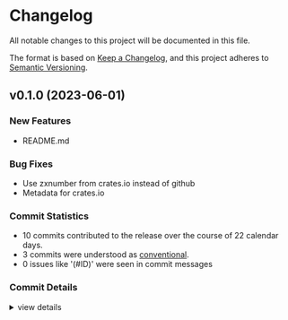 # Changelog

All notable changes to this project will be documented in this file.

The format is based on [Keep a Changelog](https://keepachangelog.com/en/1.0.0/),
and this project adheres to [Semantic Versioning](https://semver.org/spec/v2.0.0.html).

## v0.1.0 (2023-06-01)

### New Features

 - <csr-id-a88e689a9548f82ce62401c73b4ca37c2cc1ca33/> README.md

### Bug Fixes

 - <csr-id-da767a9cb561739e179045b363b7df56c53a5f34/> Use zxnumber from crates.io instead of github
 - <csr-id-321a99d1d2833aacd124909b4a3f03d7d604d9a9/> Metadata for crates.io

### Commit Statistics

<csr-read-only-do-not-edit/>

 - 10 commits contributed to the release over the course of 22 calendar days.
 - 3 commits were understood as [conventional](https://www.conventionalcommits.org).
 - 0 issues like '(#ID)' were seen in commit messages

### Commit Details

<csr-read-only-do-not-edit/>

<details><summary>view details</summary>

 * **Uncategorized**
    - Use zxnumber from crates.io instead of github ([`da767a9`](https://github.com/vilcans/zxbasic/commit/da767a9cb561739e179045b363b7df56c53a5f34))
    - Metadata for crates.io ([`321a99d`](https://github.com/vilcans/zxbasic/commit/321a99d1d2833aacd124909b4a3f03d7d604d9a9))
    - README.md ([`a88e689`](https://github.com/vilcans/zxbasic/commit/a88e689a9548f82ce62401c73b4ca37c2cc1ca33))
    - Add From<Keyword> for Keyword ([`d01fd92`](https://github.com/vilcans/zxbasic/commit/d01fd923987e67f5ee30c7057159a4db2142a26f))
    - Add mod program ([`cb9761b`](https://github.com/vilcans/zxbasic/commit/cb9761b9a71ce95479b7e4f5b472b19c175ac654))
    - More comments in mod token ([`a7eaf32`](https://github.com/vilcans/zxbasic/commit/a7eaf32eb4561c58ee3aaa040e76e0c893a1ef4f))
    - Move Token to its own module ([`7f1379c`](https://github.com/vilcans/zxbasic/commit/7f1379c1a28a80c5f7eb4dd9c6ceec153aa5aae8))
    - Remove unused itertools ([`ea96f5b`](https://github.com/vilcans/zxbasic/commit/ea96f5b27e67bfeca1fe7e02454d688423e6febd))
    - Add Token::to_bytes ([`3469c33`](https://github.com/vilcans/zxbasic/commit/3469c3391ecc4707d2f8ce5cab9ab8545c3db2ca))
    - Start ([`447106d`](https://github.com/vilcans/zxbasic/commit/447106dce41d233d419733143614036fd4cf8615))
</details>

